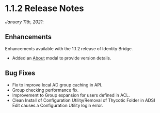 [title]: # (1.1.2 Release)
[tags]: # (read me)
[priority]: # (30996)
# 1.1.2 Release Notes

_January 11th, 2021_:

## Enhancements

Enhancements available with the 1.1.2 release of Identity Bridge.

* Added an [About](../cfg-util/index.md#help_menu) modal to provide version details.

## Bug Fixes

* Fix to improve local AD group caching in API.
* Group checking performance fix.
* Improvement to Group expansion for users defined in ACL.
* Clean Install of Configuration Utility/Removal of Thycotic Folder in ADSI Edit causes a Configuration Utility login error.
